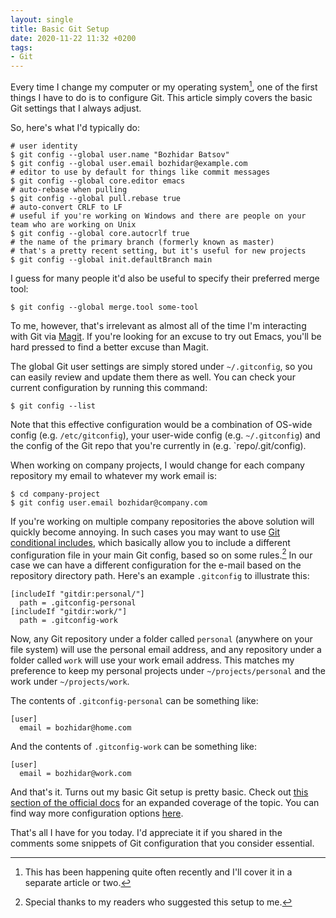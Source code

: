 ```yaml
---
layout: single
title: Basic Git Setup
date: 2020-11-22 11:32 +0200
tags:
- Git
---
```


Every time I change my computer or my operating system[^1], one of the first
things I have to do is to configure Git. This article simply covers the
basic Git settings that I always adjust.

So, here's what I'd typically do:

``` shell
# user identity
$ git config --global user.name "Bozhidar Batsov"
$ git config --global user.email bozhidar@example.com
# editor to use by default for things like commit messages
$ git config --global core.editor emacs
# auto-rebase when pulling
$ git config --global pull.rebase true
# auto-convert CRLF to LF
# useful if you're working on Windows and there are people on your team who are working on Unix
$ git config --global core.autocrlf true
# the name of the primary branch (formerly known as master)
# that's a pretty recent setting, but it's useful for new projects
$ git config --global init.defaultBranch main
```

I guess for many people it'd also be useful to specify their preferred merge tool:

``` shell
$ git config --global merge.tool some-tool
```

To me, however, that's irrelevant as almost all of the time I'm interacting with Git via
[Magit](https://magit.vc/). If you're looking for an excuse to try out Emacs, you'll be hard
pressed to find a better excuse than Magit.

The global Git user settings are simply stored under `~/.gitconfig`, so
you can easily review and update them there as well. You can check your
current configuration by running this command:

``` shell
$ git config --list
```

Note that this effective configuration would be a combination of OS-wide config (e.g. `/etc/gitconfig`), your
user-wide config (e.g. `~/.gitconfig`) and the config of the Git repo that you're currently in (e.g. `repo/.git/config).

When working on company projects, I would change for each company repository my email to
whatever my work email is:

``` shell
$ cd company-project
$ git config user.email bozhidar@company.com
```

If you're working on multiple company repositories the above solution will quickly become annoying. In such
cases you may want to use [Git conditional includes](https://git-scm.com/docs/git-config#_conditional_includes),
which basically allow you to include a different configuration file in your main Git config, based so on some
rules.[^2] In our case we can have a different configuration for the e-mail based on the repository directory path. Here's an example
`.gitconfig` to illustrate this:

    [includeIf "gitdir:personal/"]
      path = .gitconfig-personal
    [includeIf "gitdir:work/"]
      path = .gitconfig-work

Now, any Git repository under a folder called `personal` (anywhere on your file
system) will use the personal email address, and any repository under a
folder called `work` will use your work email address.
This matches my preference to keep my personal projects under
`~/projects/personal` and the work under `~/projects/work`.

The contents of `.gitconfig-personal` can be something like:

    [user]
      email = bozhidar@home.com

And the contents of `.gitconfig-work` can be something like:

    [user]
      email = bozhidar@work.com

And that's it. Turns out my basic Git setup is pretty basic. Check out [this section of the official docs](https://git-scm.com/book/en/v2/Getting-Started-First-Time-Git-Setup)
for an expanded coverage of the topic. You can find way more configuration options [here](https://git-scm.com/book/en/v2/Customizing-Git-Git-Configuration).

That's all I have for you today. I'd appreciate it if you shared in the comments some snippets of Git configuration that
you consider essential.

[^1]: This has been happening quite often recently and I'll cover it in a separate article or two.
[^2]: Special thanks to my readers who suggested this setup to me.
